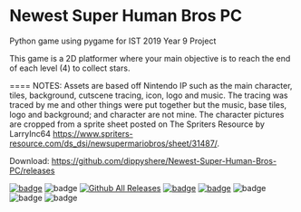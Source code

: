 Newest Super Human Bros PC
====
Python game using pygame for IST 2019 Year 9 Project

This game is a 2D platformer where your main objective is to reach the end of each level (4) to collect stars.

====
NOTES:
Assets are based off Nintendo IP such as the main character, tiles, background, cutscene tracing, icon, logo and music. The tracing was traced by me and other things were put together but the music, base tiles, logo and background; and character are not mine. The character pictures are cropped from a sprite sheet posted on The Spriters Resource by LarryInc64 https://www.spriters-resource.com/ds_dsi/newsupermariobros/sheet/31487/.

Download: https://github.com/dippyshere/Newest-Super-Human-Bros-PC/releases



[![badge](https://img.shields.io/badge/Made%20with-Python-1f425f.svg)](https://www.python.org/)
![badge](https://img.shields.io/github/repo-size/dippyshere/Newest-Super-Human-Bros-PC?label=Repository%20Size)
[![Github All Releases](https://img.shields.io/github/downloads/dippyshere/Newest-Super-Human-Bros-PC/total.svg)]()
[![badge](https://img.shields.io/static/v1?label=Module&message=Pygame&color=informational)](https://www.pygame.org/news)
[![badge](https://img.shields.io/static/v1?label=Module&message=Sys&color=informational)](https://docs.python.org/3/library/sys.html)
![badge](https://img.shields.io/github/issues/dippyshere/Newest-Super-Human-Bros-PC)
![badge](https://img.shields.io/github/issues-closed/dippyshere/Newest-Super-Human-Bros-PC)
![badge](https://img.shields.io/github/languages/code-size/dippyshere/Newest-Super-Human-Bros-PC)
